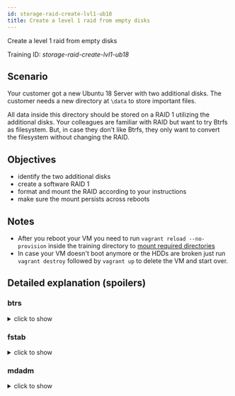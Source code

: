 ```yaml
---
id: storage-raid-create-lvl1-ub18
title: Create a level 1 raid from empty disks
---
```


Create a level 1 raid from empty disks


Training ID: *storage-raid-create-lvl1-ub18*

## Scenario

Your customer got a new Ubuntu 18 Server with two additional disks. The customer needs a new directory at `\data` to store important files. 

All data inside this directory should be stored on a RAID 1 utilizing the additional disks. Your colleagues are familiar with RAID but want to try Btrfs as filesystem.
But, in case they don't like Btrfs, they only want to convert the filesystem without changing the RAID.

## Objectives

- identify the two additional disks
- create a software RAID 1
- format and mount the RAID according to your instructions
- make sure the mount persists across reboots

## Notes

- After you reboot your VM you need to run `vagrant reload --no-provision` inside the training directory to [mount required directories](https://github.com/hashicorp/vagrant/issues/1845)
- In case your VM doesn't boot anymore or the HDDs are broken just run `vagrant destroy` followed by `vagrant up` to delete the VM and start over.


## Detailed explanation (spoilers)

### btrs

<details><summary>click to show</summary>
<p>

Btrs is a modern filesystem for Linux that implements advanced features like:

- Snapshots
- Checksums
- Integrated multi-device spanning(RAID like features)
- Compression
- Deduplication

While Brtfs provides these advanced features, it's development status is heavily discussed inside the community. Because some of its features are
still not ready for production its still not the default filesystem on Linux distributions. [openSUSE](https://en.opensuse.org/SDB:BTRFS) is one of the few that comes with Btrfs by default.
RedHat [publicly announced](https://access.redhat.com/documentation/en-US/Red_Hat_Enterprise_Linux/7/html/7.4_Release_Notes/chap-Red_Hat_Enterprise_Linux-7.4_Release_Notes-Deprecated_Functionality.html) the removal of Brtfs support 2017

Despite the development status of some features, Btrfs is sill used by many.
As long as the sysadmin is aware of the [known issues](https://wiki.debian.org/Btrfs#Warnings), the functional features outweigh the disadvantages of older filesystems like ext4. 

Using Brtfs with RAID is an example of these known issues and shows why it's important to check the [Btrfs Statuspage](https://btrfs.wiki.kernel.org/index.php/Status). Even though Btfs is capable of setting up a RAID itself - the implementation is not fully developed. 
By checking the [Statuspage](https://btrfs.wiki.kernel.org/index.php/Status), you'll find RAID0, RAID1 and RAID10 marked as stable and RAID56 as unstable. Futher reading of the page also reveals "reading from mirrors in parallel can be optimized further".

One strategy to use Btrfs but avoid any issues of its RAID-feature is to not use the build-in RAID capability and relay on stable implementations like mdadm. 
This strategy is also used in this training.


Creating a btrfs filesystem is pretty easy: [mkfs.btrfs](https://btrfs.wiki.kernel.org/index.php/Manpage/mkfs.btrfs)

`mkfs` was originally implemented 40 years ago and is still used for many filesystems in Linux. Running `mkfs.<fs-type>` supports most filesystems.

External resources
- [Btrfs Wiki - kernel.org](https://btrfs.wiki.kernel.org/index.php/Main_Page)
- [Brtfs Wiki - debian.org](https://wiki.debian.org/Btrfs)
- [Companies that use Btrfs in production](https://btrfs.wiki.kernel.org/index.php/Production_Users)
- [List of Btrfs features including development status](https://btrfs.wiki.kernel.org/index.php/Status)

</p>
</details>

### fstab


<details><summary>click to show</summary>
<p>

To quote [fstab(5)](http://man7.org/linux/man-pages/man5/fstab.5.html):

> The file fstab contains descriptive information about the filesystems
       the system can mount.

> [...] it is the duty of the system administrator to properly
       create and maintain this file. [...]

While modern distributions also allow dynamic mounting via [autofs](https://wiki.archlinux.org/index.php/autofs) or [systemd](https://www.freedesktop.org/software/systemd/man/systemd.automount.html), `\etc\fstab` is still the main source for permanent storage devices.

Adding mounts is pretty straight forward. Remember to use the UUID to identify partitions and use [blkid](https://linux.die.net/man/8/blkid) to get all informations needed.

It is worth to check out all available `options` in [mount(8)](https://manpages.ubuntu.com/manpages/cosmic/en/man8/mount.8.html). It is always good to lookup options when copying from tutorials or other posts.
Usually adding only `defaults` is fine(note that defaults are always included by default even if you don't add it. It's only needed because the options field can't be empty).

*/etc/fstab.d/?*

fstab.d is woth to talk about. Usually it's good practice to put additional configuration files in separate x*.d* directories in case they exist.
But even though a /etc/fstab.d/ directory can exist, a websearch shows that it's not 100% save to use. The main reasons are:

- /etc/fstab has a long history and other tools may only check this file for mounts
- typically the file only contains a handful of entries
- systemd provides a modern way to systematically configure many mounts

Check out this interesting discussion by developers of systemd, mound and libremount: [/etc/fstab.d yes or not](https://lists.gt.net/linux/kernel/1480405)

> And we don't want to support that in systemd. [...]
> The gain of features from fstab.d/ vs. the amount of breakage it 
causes is not worth the trouble. 

So, since the content of /etc/fstab is vital for your system, you probably should just use the good old /etc/fstab file. 

External resources
- [autofs](https://wiki.archlinux.org/index.php/autofs)
- [systemd.automount](https://www.freedesktop.org/software/systemd/man/systemd.automount.html)
- [Anatomy of the Linux file system](https://www.ibm.com/developerworks/linux/library/l-linux-filesystem/)

</p>
</details>


### mdadm

<details><summary>click to show</summary>
<p>

Creating a software RAID with mdadm is pretty straight forward. The command needed for this training is even included in the [mdadm man page](https://linux.die.net/man/8/mdadm).

Be aware that a RAID can prevent data loss - but fixing a broken RAID can be complex.
This training only requires you to create a RAID, but you should explore the tools to analyse and monitor your RAID yourself.


External resources
- [mdadm(8) - Linux man page](https://linux.die.net/man/8/mdadm)
- [Linux Raid Wiki](https://raid.wiki.kernel.org)
- [Linux Raid Wiki - A guide to mdadm](https://raid.wiki.kernel.org/index.php/A_guide_to_mdadm)
- [Tips on RAID/mdadm maintainance](https://raid.wiki.kernel.org/index.php/Detecting,_querying_and_testing)

</p>
</details>
